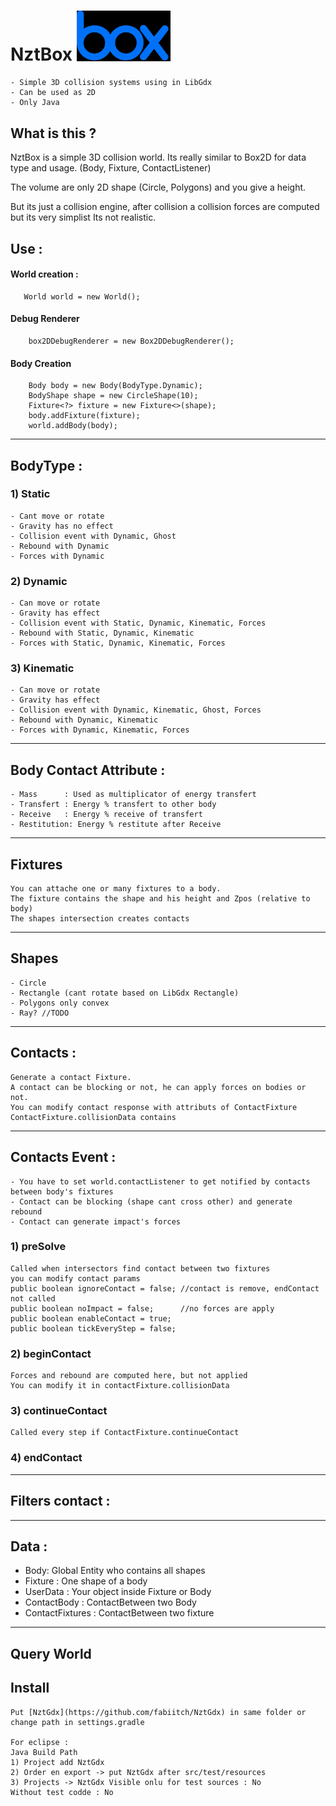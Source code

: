 # NztBox <img src="https://github.com/fabiitch/NztBox/blob/master/src/test/resources/box.png?raw=true" alt="Logo" width="150"/>
    - Simple 3D collision systems using in LibGdx
    - Can be used as 2D
    - Only Java

## What is this ?
NztBox is a simple 3D collision world.
Its really similar to Box2D for data type and usage. (Body, Fixture, ContactListener)

The volume are only 2D shape (Circle, Polygons) and you give a height.

But its just a collision engine, after collision a collision forces are computed but its very simplist
Its not realistic.

## Use : 
 #### World creation :
       World world = new World();

#### Debug Renderer
        box2DDebugRenderer = new Box2DDebugRenderer();

#### Body Creation

        Body body = new Body(BodyType.Dynamic);
        BodyShape shape = new CircleShape(10);
        Fixture<?> fixture = new Fixture<>(shape);
        body.addFixture(fixture);
        world.addBody(body);
---
## BodyType :

### 1) Static 
    - Cant move or rotate
    - Gravity has no effect
    - Collision event with Dynamic, Ghost
    - Rebound with Dynamic
    - Forces with Dynamic

### 2) Dynamic
    - Can move or rotate
    - Gravity has effect
    - Collision event with Static, Dynamic, Kinematic, Forces
    - Rebound with Static, Dynamic, Kinematic
    - Forces with Static, Dynamic, Kinematic, Forces
### 3) Kinematic
    - Can move or rotate
    - Gravity has effect
    - Collision event with Dynamic, Kinematic, Ghost, Forces
    - Rebound with Dynamic, Kinematic
    - Forces with Dynamic, Kinematic, Forces
---
## Body Contact Attribute :
    - Mass      : Used as multiplicator of energy transfert
    - Transfert : Energy % transfert to other body
    - Receive   : Energy % receive of transfert
    - Restitution: Energy % restitute after Receive   
---
## Fixtures
    You can attache one or many fixtures to a body.
    The fixture contains the shape and his height and Zpos (relative to body)
    The shapes intersection creates contacts
---
## Shapes
    - Circle
    - Rectangle (cant rotate based on LibGdx Rectangle)
    - Polygons only convex
    - Ray? //TODO
---
## Contacts :
    Generate a contact Fixture.
    A contact can be blocking or not, he can apply forces on bodies or not.
    You can modify contact response with attributs of ContactFixture
    ContactFixture.collisionData contains 
---
## Contacts Event :
    - You have to set world.contactListener to get notified by contacts between body's fixtures
    - Contact can be blocking (shape cant cross other) and generate rebound
    - Contact can generate impact's forces
### 1) preSolve
    Called when intersectors find contact between two fixtures
    you can modify contact params
    public boolean ignoreContact = false; //contact is remove, endContact not called
    public boolean noImpact = false;      //no forces are apply
    public boolean enableContact = true;    
    public boolean tickEveryStep = false;
### 2) beginContact
    Forces and rebound are computed here, but not applied
    You can modify it in contactFixture.collisionData
### 3) continueContact
    Called every step if ContactFixture.continueContact
### 4) endContact

---
## Filters contact :


---
## Data :

* Body: Global Entity who contains all shapes
* Fixture : One shape of a body
* UserData : Your object inside Fixture or Body
* ContactBody : ContactBetween two Body
* ContactFixtures : ContactBetween two fixture
---
## Query World

## Install
    Put [NztGdx](https://github.com/fabiitch/NztGdx) in same folder or change path in settings.gradle
	
    For eclipse : 
	Java Build Path
	1) Project add NztGdx	
	2) Order en export -> put NztGdx after src/test/resources
	3) Projects -> NztGdx Visible onlu for test sources : No
	Without test codde : No

